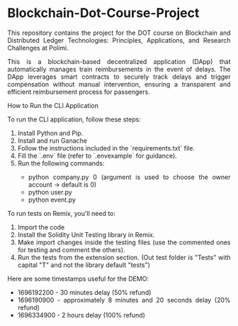 # Blockchain-Dot-Course-Project
<div align="justify">
  <p>This repository contains the project for the DOT course on Blockchain and Distributed Ledger Technologies: Principles, Applications, and Research Challenges at Polimi.</p>
  <p>This is a blockchain-based decentralized application (DApp) that automatically manages train reimbursements in the event of delays. 
    The DApp leverages smart contracts to securely track delays and trigger compensation without manual intervention, ensuring a transparent and efficient reimbursement process for passengers.</p>
</div>
How to Run the CLI Application
<div align="justify">
  <p>To run the CLI application, follow these steps:</p>
  <ol>
    <li>Install Python and Pip.</li>
    <li>Install and run Ganache</li>
    <li>Follow the instructions included in the `requirements.txt` file.</li>
    <li>Fill the `.env` file (refer to `.envexample` for guidance).</li>
    <li>Run the following commands:</li>
    <ul>
      <li>python company.py 0 (argument is used to choose the owner account -> default is 0)</li>
      <li>python user.py</li>
      <li>python event.py</li>
    </ul>
  </ol>
</div>

<div align="justify">
  <p>To run tests on Remix, you'll need to:</p>
  <ol>
    <li>Import the code</li>
    <li>Install the Solidity Unit Testing library in Remix.</li>
    <li>Make import changes inside the testing files (use the commented ones for testing and comment the others).</li>
    <li>Run the tests from the extension section. (Out test folder is "Tests" with capital "T" and not the library default "tests")</li>
  </ol>
</div>

</p>
<div align="justify">
  <p>Here are some timestamps useful for the DEMO:</p>
  <ul>
    <li>1696192200 - 30 minutes delay (50% refund)</li>
    <li>1696190900 - approximately 8 minutes and 20 seconds delay (20% refund)</li>
    <li>1696334900 - 2 hours delay (100% refund)</li>
  </ul>
</div>

